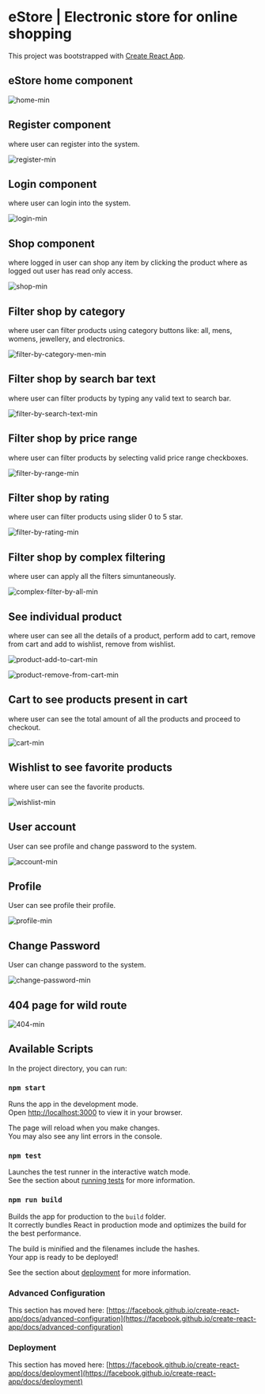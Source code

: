 # eStore | Electronic store for online shopping 

This project was bootstrapped with [Create React App](https://github.com/facebook/create-react-app).

## eStore home component
![home-min](https://user-images.githubusercontent.com/58258334/227770873-e5b504bc-1e92-40d6-a51d-d6d9db7aa8fe.png)

## Register component
where user can register into the system.

![register-min](https://user-images.githubusercontent.com/58258334/227770896-d02dba2b-4a7c-45b5-b9f8-d207b6d2afa7.png)

## Login component
where user can login into the system.

![login-min](https://user-images.githubusercontent.com/58258334/227770908-1d7fa5b1-e0ba-4ab5-9fd4-2f18438cd878.png)

## Shop component
where logged in user can shop any item by clicking the product where as logged out user has read only access.  

![shop-min](https://user-images.githubusercontent.com/58258334/227770933-ddcf6c1c-453f-41da-a31d-5d524439ef05.png)

## Filter shop by category
where user can filter products using category buttons like: all, mens, womens, jewellery, and electronics.  

![filter-by-category-men-min](https://user-images.githubusercontent.com/58258334/227770951-26620686-b54d-4130-81ed-cdfc0f1bd77e.png)

## Filter shop by search bar text
where user can filter products by typing any valid text to search bar.  

![filter-by-search-text-min](https://user-images.githubusercontent.com/58258334/227770962-682c0e38-d36a-4960-81c1-7dda36e41659.png)

## Filter shop by price range
where user can filter products by selecting valid price range checkboxes.

![filter-by-range-min](https://user-images.githubusercontent.com/58258334/227770991-6eb29521-15a9-49ef-856a-1eafaac7c1d4.png)

## Filter shop by rating
where user can filter products using slider 0 to 5 star.

![filter-by-rating-min](https://user-images.githubusercontent.com/58258334/227771004-4c37ad72-0e1e-4cd2-b58d-e6bcbc22608a.png)

## Filter shop by complex filtering
where user can apply all the filters simuntaneously.

![complex-filter-by-all-min](https://user-images.githubusercontent.com/58258334/227771310-22fc88e4-56cb-4db9-bb19-7772a4e93bcf.png)

## See individual product
where user can see all the details of a product, perform add to cart, remove from cart and add to wishlist, remove from wishlist.

![product-add-to-cart-min](https://user-images.githubusercontent.com/58258334/227771385-f7f5b138-adf2-495b-b4f5-0ce8846e78ed.png)

![product-remove-from-cart-min](https://user-images.githubusercontent.com/58258334/227771381-ad0643e7-46a7-4015-9dbc-d209e51bc5ca.png)

## Cart to see products present in cart
where user can see the total amount of all the products and proceed to checkout.

![cart-min](https://user-images.githubusercontent.com/58258334/227771503-b46c890a-9b3b-4d2a-a29b-bd78b8a0da46.png)

## Wishlist to see favorite products
where user can see the favorite products.

![wishlist-min](https://user-images.githubusercontent.com/58258334/227771539-944db481-126c-4516-96ee-450b280d5c1a.png)

## User account
User can see profile and change password to the system.

![account-min](https://user-images.githubusercontent.com/58258334/227771623-7c063f50-dd29-416a-8326-1202cc03bdba.png)

## Profile
User can see profile their profile.

![profile-min](https://user-images.githubusercontent.com/58258334/227771649-80893bbf-8bc4-4919-8e37-484748ebae9f.png)

## Change Password
User can change password to the system.

![change-password-min](https://user-images.githubusercontent.com/58258334/227771661-8692fc04-6d2e-4577-8e71-6ed518b2de71.png)

## 404 page for wild route

![404-min](https://user-images.githubusercontent.com/58258334/227771676-37896192-7ee8-4d8b-b8b5-db0edc4226d3.png)


## Available Scripts

In the project directory, you can run:

### `npm start`

Runs the app in the development mode.\
Open [http://localhost:3000](http://localhost:3000) to view it in your browser.

The page will reload when you make changes.\
You may also see any lint errors in the console.

### `npm test`

Launches the test runner in the interactive watch mode.\
See the section about [running tests](https://facebook.github.io/create-react-app/docs/running-tests) for more information.

### `npm run build`

Builds the app for production to the `build` folder.\
It correctly bundles React in production mode and optimizes the build for the best performance.

The build is minified and the filenames include the hashes.\
Your app is ready to be deployed!

See the section about [deployment](https://facebook.github.io/create-react-app/docs/deployment) for more information.

### Advanced Configuration

This section has moved here: [https://facebook.github.io/create-react-app/docs/advanced-configuration](https://facebook.github.io/create-react-app/docs/advanced-configuration)

### Deployment

This section has moved here: [https://facebook.github.io/create-react-app/docs/deployment](https://facebook.github.io/create-react-app/docs/deployment)

